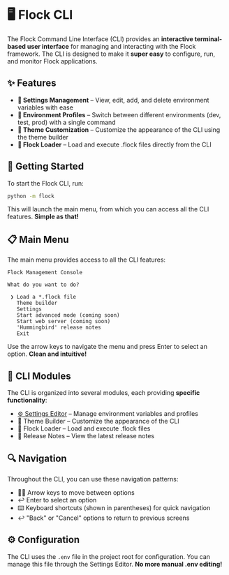 # 🖥️ Flock CLI

The Flock Command Line Interface (CLI) provides an **interactive terminal-based user interface** for managing and interacting with the Flock framework. The CLI is designed to make it **super easy** to configure, run, and monitor Flock applications.

## ✨ Features

- **🔧 Settings Management** – View, edit, add, and delete environment variables with ease
- **🔄 Environment Profiles** – Switch between different environments (dev, test, prod) with a single command
- **🎨 Theme Customization** – Customize the appearance of the CLI using the theme builder
- **📂 Flock Loader** – Load and execute .flock files directly from the CLI

## 🚀 Getting Started

To start the Flock CLI, run:

```bash
python -m flock
```

This will launch the main menu, from which you can access all the CLI features. **Simple as that!**

## 📋 Main Menu

The main menu provides access to all the CLI features:

```
Flock Management Console

What do you want to do?
 
 ❯ Load a *.flock file
   Theme builder
   Settings
   Start advanced mode (coming soon)
   Start web server (coming soon)
   'Hummingbird' release notes
   Exit
```

Use the arrow keys to navigate the menu and press Enter to select an option. **Clean and intuitive!**

## 🧩 CLI Modules

The CLI is organized into several modules, each providing **specific functionality**:

- [⚙️ Settings Editor](settings-editor.md) – Manage environment variables and profiles
- 🎨 Theme Builder – Customize the appearance of the CLI
- 📂 Flock Loader – Load and execute .flock files
- 📝 Release Notes – View the latest release notes

## 🔍 Navigation

Throughout the CLI, you can use these navigation patterns:

- 🔼🔽 Arrow keys to move between options
- ↩️ Enter to select an option
- ⌨️ Keyboard shortcuts (shown in parentheses) for quick navigation
- ↩️ "Back" or "Cancel" options to return to previous screens

## ⚙️ Configuration

The CLI uses the `.env` file in the project root for configuration. You can manage this file through the Settings Editor. **No more manual .env editing!** 